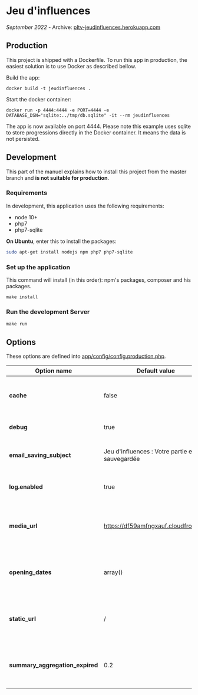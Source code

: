 Jeu d'influences
================

_September 2022_ - Archive: [pltv-jeudinfluences.herokuapp.com](https://pltv-jeudinfluences.herokuapp.com/)


## Production

This project is shipped with a Dockerfile. To run this app in production, the easiest solution is to use Docker as described bellow.

Build the app:

```
docker build -t jeudinfluences .
```

Start the docker container:

```
docker run -p 4444:4444 -e PORT=4444 -e DATABASE_DSN="sqlite:../tmp/db.sqlite" -it --rm jeudinfluences
```

The app is now available on port 4444. Please note this example uses sqlite to store progressions directly in the Docker container. It means the data is not persisted.

## Development

This part of the manuel explains how to install this project from the master branch and **is not suitable for production**.

### Requirements

In development, this application uses the following requirements:

* node 10+
* php7
* php7-sqlite

**On Ubuntu**, enter this to install the packages:

```bash 
sudo apt-get install nodejs npm php7 php7-sqlite
``` 

### Set up the application

This command will install (in this order): npm's packages, composer and his packages.

	make install

### Run the development Server

	make run
	
## Options

These options are defined into [app/config/config.production.php](app/config/config.production.php).

| Option name                     | Default value                                   | Definition
| ------------------------------- | ----------------------------------------------- | -------------------
| **cache**                       | false                                           | Disable or enable server side cache
| **debug**                       | true                                            | Display debug message
| **email_saving_subject**        | Jeu d'influences : Votre partie est sauvegardée | Subject of the mail to save a game
| **log.enabled**                 | true                                            | Disable or enable server logs
| **media_url**                   | https://df59amfngxauf.cloudfront.net            | Repository of the video sounds and large files
| **opening_dates**               | array()                                         | Opening dates of each chapter (disabled feature)
| **static_url**                  | /                                               | Assets URL (if you  want to move static files)
| **summary_aggregation_expired** | 0.2                                             | Time after which we should re-aggregate summary (in hours)

